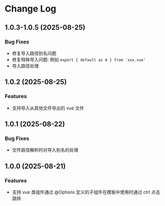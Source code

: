 # Change Log

## 1.0.3-1.0.5 (2025-08-25)

### Bug Fixes

- 修复导入路径别名问题
- 修复特殊导入问题: 例如 `export { default as A } from 'xxx.vue'`
- 导入路径处理

## 1.0.2 (2025-08-25)

### Features

- 支持导入从其他文件导出的 vue 文件

## 1.0.1 (2025-08-22)

### Bug Fixes

- 文件路径解析时对导入别名的处理

## 1.0.0 (2025-08-21)

### Features

- 支持 vue 类组件通过 @Options 定义的子组件在模板中使用时通过 ctrl 点击跳转
